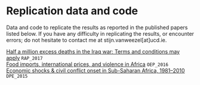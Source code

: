 # Replication data and code

Data and code to replicate the results as reported in the published papers listed below. 
If you have any difficulty in replicating the results, or encounter errors; do not hesitate to contact me at stijn.vanweezel[at]ucd.ie.

[Half a million excess deaths in the Iraq war: Terms and conditions may apply](http://journals.sagepub.com/doi/full/10.1177/2053168017732642) `RAP_2017` <br>
[Food imports, international prices, and violence in Africa](http://oep.oxfordjournals.org/content/68/3/758.abstract) `OEP_2016`  <br>
[Economic shocks & civil conflict onset in Sub-Saharan Africa, 1981–2010](http://www.tandfonline.com/doi/abs/10.1080/10242694.2014.887489) `DPE_2015`

